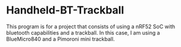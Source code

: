 # Handheld-BT-Trackball
This program is for a project that consists of using a nRF52 SoC with bluetooth capabilities and a trackball. In this case, I am using a BlueMicro840 and a Pimoroni mini trackball.
